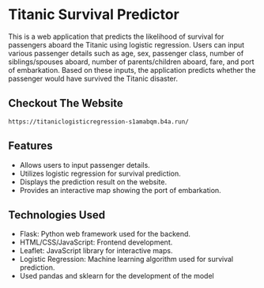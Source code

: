 # Titanic Survival Predictor


This is a web application that predicts the likelihood of survival for passengers aboard the Titanic using logistic regression. Users can input various passenger details such as age, sex, passenger class, number of siblings/spouses aboard, number of parents/children aboard, fare, and port of embarkation. Based on these inputs, the application predicts whether the passenger would have survived the Titanic disaster.


## Checkout The Website
```
https://titaniclogisticregression-s1amabqm.b4a.run/
```

## Features

- Allows users to input passenger details.
- Utilizes logistic regression for survival prediction.
- Displays the prediction result on the website.
- Provides an interactive map showing the port of embarkation.

## Technologies Used

- Flask: Python web framework used for the backend.
- HTML/CSS/JavaScript: Frontend development.
- Leaflet: JavaScript library for interactive maps.
- Logistic Regression: Machine learning algorithm used for survival prediction.
- Used pandas and sklearn for the development of the model


